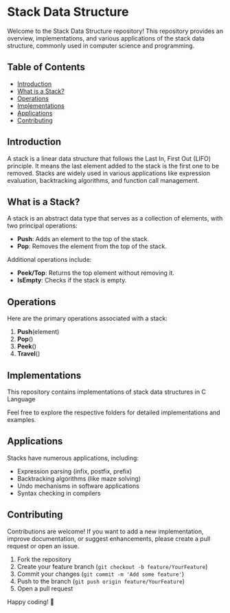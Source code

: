 # Stack Data Structure

Welcome to the Stack Data Structure repository! This repository provides an overview, implementations, and various applications of the stack data structure, commonly used in computer science and programming.

## Table of Contents

- [Introduction](#introduction)
- [What is a Stack?](#what-is-a-stack)
- [Operations](#operations)
- [Implementations](#implementations)
- [Applications](#applications)
- [Contributing](#contributing)

## Introduction

A stack is a linear data structure that follows the Last In, First Out (LIFO) principle. It means the last element added to the stack is the first one to be removed. Stacks are widely used in various applications like expression evaluation, backtracking algorithms, and function call management.

## What is a Stack?

A stack is an abstract data type that serves as a collection of elements, with two principal operations:

- **Push**: Adds an element to the top of the stack.
- **Pop**: Removes the element from the top of the stack.

Additional operations include:

- **Peek/Top**: Returns the top element without removing it.
- **IsEmpty**: Checks if the stack is empty.

## Operations

Here are the primary operations associated with a stack:

1. **Push**(element)
2. **Pop**()
3. **Peek**()
4. **Travel**()

## Implementations

This repository contains implementations of stack data structures in C Language

Feel free to explore the respective folders for detailed implementations and examples.

## Applications

Stacks have numerous applications, including:

- Expression parsing (infix, postfix, prefix)
- Backtracking algorithms (like maze solving)
- Undo mechanisms in software applications
- Syntax checking in compilers

## Contributing

Contributions are welcome! If you want to add a new implementation, improve documentation, or suggest enhancements, please create a pull request or open an issue.

1. Fork the repository
2. Create your feature branch (`git checkout -b feature/YourFeature`)
3. Commit your changes (`git commit -m 'Add some feature'`)
4. Push to the branch (`git push origin feature/YourFeature`)
5. Open a pull request


Happy coding! 🚀
